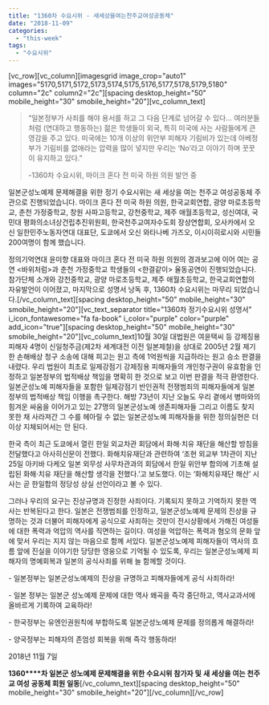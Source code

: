 ```yaml
---
title: "1360차 수요시위 - 새세상을여는천주교여성공동체"
date: "2018-11-09"
categories: 
  - "this-week"
tags: 
  - "수요시위"
---
```


\[vc\_row\]\[vc\_column\]\[imagesgrid image\_crop="auto1" images="5170,5171,5172,5173,5174,5175,5176,5177,5178,5179,5180" column="2c" column2="2c"\]\[spacing desktop\_height="50" mobile\_height="30" smobile\_height="20"\]\[vc\_column\_text\]

> “일본정부가 사죄를 해야 용서를 하고 그 다음 단계로 넘어갈 수 있다... 여러분들처럼 (연대하고 행동하는) 젊은 학생들이 외국, 특히 미국에 사는 사람들에게 큰 영감을 주고 있다. 미국에는 10개 이상의 위안부 피해자 기림비가 있는데 아베정부가 기림비를 없애라는 압력을 많이 넣지만 우리는 ‘No’라고 이야기 하며 꿋꿋이 유지하고 있다.”
> 
> \-1360차 수요시위, 마이크 혼다 전 미국 하원 의원 발언 중

일본군성노예제 문제해결을 위한 정기 수요시위는 새 세상을 여는 천주교 여성공동체 주관으로 진행되었습니다. 마이크 혼다 전 미국 하원 의원, 한국교회연합, 광양 마로초등학교, 춘천 가정중학교, 창원 사파고등학교, 강천중학교, 제주 애월초등학교, 성신여대, 국민대 평화의소녀상건립추진위원회, 한국천주교여자수도회 장상연합회, 오사카에서 오신 일한민주노동자연대 대표단, 도쿄에서 오신 와타나베 가즈오, 이시이히로시와 시민들 200여명이 함께 했습니다.

정의기억연대 윤미향 대표와 마이크 혼다 전 미국 하원 의원의 경과보고에 이어 여는 공연 <바위처럼>과 춘천 가정중학교 학생들의 <한결같이> 율동공연이 진행되었습니다. 참가단체 소개와 강천중학교, 광양 마로초등학교, 제주 애월초등학교, 한국교회연합의 자유발언이 이어졌고, 마지막으로 성명서 낭독 후, 1360차 수요시위는 마무리 되었습니다.\[/vc\_column\_text\]\[spacing desktop\_height="50" mobile\_height="30" smobile\_height="20"\]\[vc\_text\_separator title="1360차 정기수요시위 성명서" i\_icon\_fontawesome="fa fa-book" i\_color="purple" color="purple" add\_icon="true"\]\[spacing desktop\_height="50" mobile\_height="30" smobile\_height="20"\]\[vc\_column\_text\]10월 30일 대법원은 여윤택씨 등 강제징용 피해자 4명이 신일청주금(제2차 세계대전 이전 일본제철)을 상대로 2005년 2월 제기한 손해배상 청구 소송에 대해 피고는 원고 측에 1억원씩을 지급하라는 원고 승소 판결을 내렸다. 우리 법원이 최초로 일제강점기 강제징용 피해자들의 개인청구권이 유효함을 인정하고 일본정부의 법적배상 책임을 명확히 한 것으로 보고 이번 판결을 적극 환영한다. 일본군성노예 피해자들을 포함한 일제강점기 반인권적 전쟁범죄의 피해자들에게 일본정부의 법적배상 책임 이행을 촉구한다. 해방 73년이 지난 오늘도 우리 곁에서 병마와의 힘겨운 싸움을 이어가고 있는 27명의 일본군성노예 생존피해자들 그리고 이름도 찾지 못한 채 사라져간 그 수를 헤아릴 수 없는 일본군성노예 피해자들을 위한 정의실현은 더 이상 지체되어서는 안 된다.

한국 측이 최근 도쿄에서 열린 한일 외교차관 회담에서 화해·치유 재단을 해산할 방침을 전달했다고 아사히신문이 전했다. 화해치유재단과 관련하여 ‘조현 외교부 1차관이 지난 25일 아키바 다케오 일본 외무성 사무차관과의 회담에서 한일 위안부 합의에 기초해 설립된 화해·치유 재단을 해산할 생각을 전했다.’고 보도했다. 이는 ‘화해치유재단 해산’ 시사는 곧 한일합의 정당성 상실 선언이라고 볼 수 있다.

그러나 우리의 요구는 진상규명과 진정한 사죄이다. 기록되지 못하고 기억하지 못한 역사는 반복된다고 한다. 일본은 전쟁범죄를 인정하고, 일본군성노예제 문제의 진상을 규명하는 것과 더불어 피해자에게 공식으로 사죄하는 것만이 전시상황에서 가해진 여성들에 대한 폭력과 억압의 역사를 직면하는 길이다. 여성을 억압하는 폭력과 혐오의 문화 앞에 맞서 우리는 지지 않는 마음으로 함께 서있다. 일본군성노예제 피해자들이 역사의 흐름 앞에 진실을 이야기한 당당한 영웅으로 기억될 수 있도록, 우리는 일본군성노예제 피해자의 명예회복과 일본의 공식사죄를 위해 늘 함께할 것이다.

\- 일본정부는 일본군성노예제의 진상을 규명하고 피해자들에게 공식 사죄하라!

\- 일본 정부는 일본군 성노예제 문제에 대한 역사 왜곡을 즉각 중단하고, 역사교과서에 올바르게 기록하여 교육하라!

\- 한국정부는 유엔인권원칙에 부합하도록 일본군성노예제 문제를 정의롭게 해결하라!

\- 양국정부는 피해자의 존엄성 회복을 위해 즉각 행동하라!

2018년 11월 7일

**1360****차 일본군 성노예제 문제해결을 위한 수요시위 참가자 및** **새 세상을 여는 천주교 여성 공동체 회원 일동**\[/vc\_column\_text\]\[spacing desktop\_height="50" mobile\_height="30" smobile\_height="20"\]\[/vc\_column\]\[/vc\_row\]
